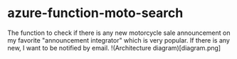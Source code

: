 # azure-function-moto-search
The function to check if there is any new motorcycle sale announcement on my favorite "announcement integrator" which is very popular. If there is any new, I want to be notified by email. 
!(Architecture diagram)[diagram.png]
